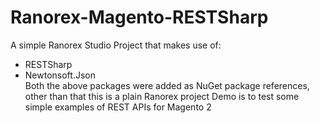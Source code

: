 # Ranorex-Magento-RESTSharp

A simple Ranorex Studio Project that makes use of:
- RESTSharp
- Newtonsoft.Json
<br />Both the above packages were added as NuGet package references, other than that this is a plain Ranorex project
Demo is to test some simple examples of REST APIs for Magento 2
